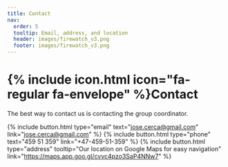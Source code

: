 ```yaml
---
title: Contact
nav:
  order: 5
  tooltip: Email, address, and location
  header: images/firewatch_v3.png
  footer: images/firewatch_v3.png
---
```


# {% include icon.html icon="fa-regular fa-envelope" %}Contact

The best way to contact us is contacting the group coordinator.

{%
  include button.html
  type="email"
  text="jose.cerca@gmail.com"
  link="jose.cerca@gmail.com"
%}
{%
  include button.html
  type="phone"
  text="459 51 359"
  link="+47-459-51-359"
%}
{%
  include button.html
  type="address"
  tooltip="Our location on Google Maps for easy navigation"
  link="https://maps.app.goo.gl/cvvc4pzo3SaP4NNw7"
%}
